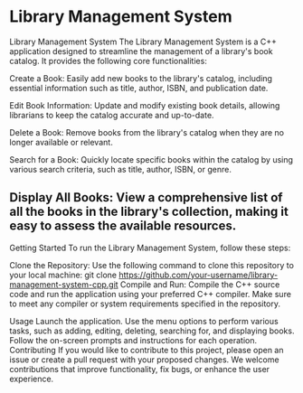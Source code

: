 # Library Management System

Library Management System
The Library Management System is a C++ application designed to streamline the management of a library's book catalog. It provides the following core functionalities:

Create a Book: Easily add new books to the library's catalog, including essential information such as title, author, ISBN, and publication date.

Edit Book Information: Update and modify existing book details, allowing librarians to keep the catalog accurate and up-to-date.

Delete a Book: Remove books from the library's catalog when they are no longer available or relevant.

Search for a Book: Quickly locate specific books within the catalog by using various search criteria, such as title, author, ISBN, or genre.

## Display All Books: View a comprehensive list of all the books in the library's collection, making it easy to assess the available resources.

Getting Started
To run the Library Management System, follow these steps:

Clone the Repository: Use the following command to clone this repository to your local machine:
git clone https://github.com/your-username/library-management-system-cpp.git
Compile and Run: Compile the C++ source code and run the application using your preferred C++ compiler. Make sure to meet any compiler or system requirements specified in the repository.

Usage
Launch the application.
Use the menu options to perform various tasks, such as adding, editing, deleting, searching for, and displaying books.
Follow the on-screen prompts and instructions for each operation.
Contributing
If you would like to contribute to this project, please open an issue or create a pull request with your proposed changes. We welcome contributions that improve functionality, fix bugs, or enhance the user experience.
